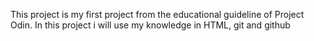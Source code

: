 This project is my first project from the educational guideline of Project Odin.
In this project i will use my knowledge in HTML, git and github
